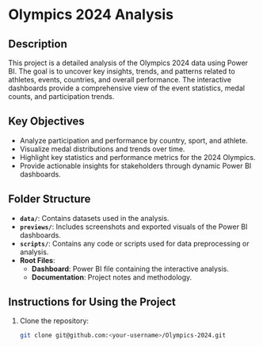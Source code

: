 # Olympics 2024 Analysis

## Description
This project is a detailed analysis of the Olympics 2024 data using Power BI. The goal is to uncover key insights, trends, and patterns related to athletes, events, countries, and overall performance. The interactive dashboards provide a comprehensive view of the event statistics, medal counts, and participation trends.

## Key Objectives
- Analyze participation and performance by country, sport, and athlete.
- Visualize medal distributions and trends over time.
- Highlight key statistics and performance metrics for the 2024 Olympics.
- Provide actionable insights for stakeholders through dynamic Power BI dashboards.

## Folder Structure
- **`data/`**: Contains datasets used in the analysis.
- **`previews/`**: Includes screenshots and exported visuals of the Power BI dashboards.
- **`scripts/`**: Contains any code or scripts used for data preprocessing or analysis.
- **Root Files**:
  - **Dashboard**: Power BI file containing the interactive analysis.
  - **Documentation**: Project notes and methodology.

## Instructions for Using the Project
1. Clone the repository:
   ```bash
   git clone git@github.com:<your-username>/Olympics-2024.git
